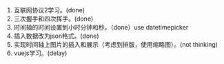 1. 互联网协议2学习。(done)
2. 三次握手和四次挥手。(done)
3. 时间轴的时间设置到小时分钟和秒。（done）use datetimepicker
4. 插入数据改为json格式。(done)
5. 实现时间轴上图片的插入和展示（考虑到排版，使用缩略图）。(not thinking)
6. vuejs学习。(delay)
